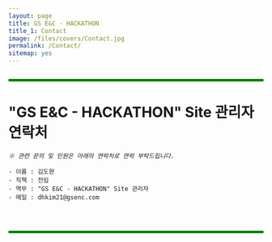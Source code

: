 ```yaml
---
layout: page
title: GS E&C - HACKATHON　
title_1: Contact
image: /files/covers/Contact.jpg
permalink: /Contact/
sitemap: yes
---
```


<hr style="height:5px; border-width:0; background-color:green; margin: 2em 0;">

# "GS E&C - HACKATHON" Site 관리자 연락처 #

_`※ 관련 문의 및 민원은 아래의 연락처로 연락 부탁드립니다.`_

	- 이름 : 김도현
	- 직책 : 전임
	- 역무 : "GS E&C - HACKATHON" Site 관리자
	- 메일 : dhkim21@gsenc.com

<br>

<hr style="height:5px; border-width:0; background-color:green; margin: 2em 0;">

